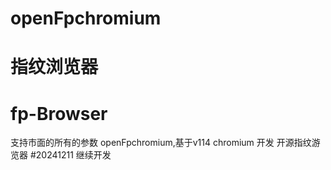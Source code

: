 # openFpchromium
# 指纹浏览器
# fp-Browser 
 支持市面的所有的参数
 openFpchromium,基于v114 chromium   开发 开源指纹游览器
#20241211 继续开发 
